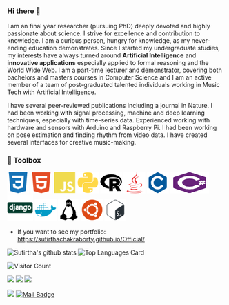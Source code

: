 ### Hi there 👋

I am an final year researcher (pursuing PhD) deeply devoted and highly passionate about science. I strive for excellence and contribution to knowledge. I am a curious 
person, hungry for knowledge, as my never-ending education demonstrates. Since I  started my undergraduate studies, my interests have always turned around <strong>Artificial Intelligence</strong> and <strong>innovative applications</strong> especially applied to formal reasoning and the World Wide Web.  I am a part-time lecturer and demonstrator, covering both bachelors and masters courses in Computer Science and I am an active member of a team of post-graduated talented individuals working in Music Tech with Artificial Intelligence. 

I have several peer-reviewed publications including a journal in Nature. I had been working with signal processing, machine and deep learning techniques, especially with time-series data. Experienced working with hardware and sensors with Arduino and Raspberry Pi. I had been working on pose estimation and finding rhythm from video data. I have created several interfaces for creative music-making.




### 🧰 Toolbox
<img src="images/css3-plain.svg" alt="CSS" width="50" height="50"/> <img src="images/html5-plain.svg" alt="HTML" width="50" height="50"/>
<img src="images/javascript-plain.svg" alt="JavaScript" width="50" height="50"/> <img src="images/python-plain.svg" alt="python" width="50" height="50"/> 
<img src="images/r-plain.svg" alt="r" width="50" height="50"/> <img src="images/java-plain.svg" alt="java" width="50" height="50"/> 
<img src="images/c-plain.svg" alt="C" width="50" height="50"/> <img src="images/csharp-plain.svg" alt="cs" width="90" height="50"/> 
<img src="images/django-plain.svg" alt="django" width="60" height="60"/> <img src="images/docker-plain.svg" alt="docker" width="50" height="50"/>
<img src="images/linux-plain.svg" alt="linux" width="50" height="50"/> <img src="images/ubuntu-plain.svg" alt="ubuntu" width="50" height="50"/>
<img src="images/bash-plain.svg" alt="bash" width="50" height="50"/> 


- If you want to see my portfolio: https://sutirthachakraborty.github.io/Official/


![Sutirtha's github stats](https://github-readme-stats.vercel.app/api?username=SutirthaChakraborty&show_icons=true&theme=prussian&count_private=true&text_color=ffffff&title_color=fe0278) ![Top Languages Card](https://github-readme-stats.vercel.app/api/top-langs/?username=senemaktas&layout=compact)

 ![Visitor Count](https://profile-counter.glitch.me/{SutirthaChakraborty}/count.svg)
 
 
[![](https://img.shields.io/badge/twitter-%231DA1F2.svg?&style=for-the-badge&logo=twitter&logoColor=white)]([https://twitter.com/](https://twitter.com/sutirthac))
[![](https://img.shields.io/badge/medium-%2312100E.svg?&style=for-the-badge&logo=medium&logoColor=white)]([https://--.medium.com](https://medium.com/@sutirtha38))
[![](https://img.shields.io/badge/YouTube-%23FF0000.svg?&style=for-the-badge&logo=youtube&logoColor=white)](https://www.youtube.com/@Sutirtha/playlists)

[![](https://img.shields.io/badge/linkedin-%230077B5.svg?&style=for-the-badge&logo=linkedin&logoColor=white)](https://www.linkedin.com/in/sutirtha38/)
[![Mail Badge](https://img.shields.io/badge/---@gmail.com-c14438?style=for-the-badge&logo=Gmail&logoColor=white&link=mailto:sutirtha38@gmail.com)](mailto:sutirtha38@gmail.com) 
